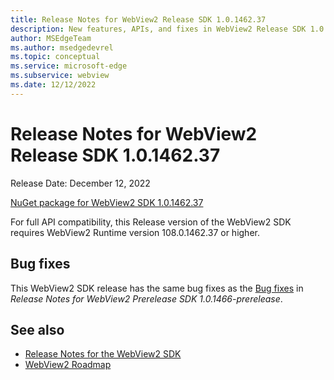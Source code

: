 ```yaml
---
title: Release Notes for WebView2 Release SDK 1.0.1462.37
description: New features, APIs, and fixes in WebView2 Release SDK 1.0.1462.37.
author: MSEdgeTeam
ms.author: msedgedevrel
ms.topic: conceptual
ms.service: microsoft-edge
ms.subservice: webview
ms.date: 12/12/2022
---
```

# Release Notes for WebView2 Release SDK 1.0.1462.37

Release Date: December 12, 2022

[NuGet package for WebView2 SDK 1.0.1462.37](https://www.nuget.org/packages/Microsoft.Web.WebView2/1.0.1462.37)

For full API compatibility, this Release version of the WebView2 SDK requires WebView2 Runtime version 108.0.1462.37 or higher.


<!-- ====================================================================== -->
## Bug fixes

This WebView2 SDK release has the same bug fixes as the [Bug fixes](./1-0-1466-prerelease.md#bug-fixes-for-101466-prerelease) in _Release Notes for WebView2 Prerelease SDK 1.0.1466-prerelease_.


<!-- ====================================================================== -->
## See also

* [Release Notes for the WebView2 SDK](./index.md)
* [WebView2 Roadmap](../roadmap.md)
